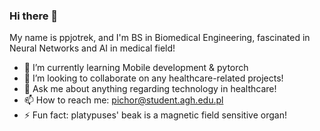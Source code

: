### Hi there 👋

My name is ppjotrek, and I'm BS in Biomedical Engineering, fascinated in Neural Networks and AI in medical field!

- 🌱 I’m currently learning Mobile development & pytorch
- 👯 I’m looking to collaborate on any healthcare-related projects!
- 💬 Ask me about anything regarding technology in healthcare!
- 📫 How to reach me: pichor@student.agh.edu.pl
- ⚡ Fun fact: platypuses' beak is a magnetic field sensitive organ!
